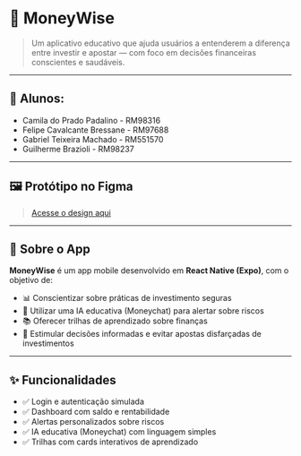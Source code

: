 # 💼 MoneyWise

> Um aplicativo educativo que ajuda usuários a entenderem a diferença entre investir e apostar — com foco em decisões financeiras conscientes e saudáveis.

---

## 🚀 Alunos:
- Camila do Prado Padalino - RM98316
- Felipe Cavalcante Bressane - RM97688
- Gabriel Teixeira Machado - RM551570
- Guilherme Brazioli - RM98237

---

## 🖼️ Protótipo no Figma

> [Acesse o design aqui](https://www.figma.com/proto/JWp8bp8wZR4vII4Y3cy529/MoneyWise-App?node-id=3-2&t=F41CGLMObgUuZKhW-1)
> 
---

## 📱 Sobre o App

**MoneyWise** é um app mobile desenvolvido em **React Native (Expo)**, com o objetivo de:

- 📊 Conscientizar sobre práticas de investimento seguras
- 🤖 Utilizar uma IA educativa (Moneychat) para alertar sobre riscos
- 📚 Oferecer trilhas de aprendizado sobre finanças
- 🧠 Estimular decisões informadas e evitar apostas disfarçadas de investimentos

---

## ✨ Funcionalidades

- ✅ Login e autenticação simulada
- ✅ Dashboard com saldo e rentabilidade
- ✅ Alertas personalizados sobre riscos
- ✅ IA educativa (Moneychat) com linguagem simples
- ✅ Trilhas com cards interativos de aprendizado

